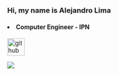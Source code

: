 ### Hi, my name is Alejandro Lima
#### <li>Computer Engineer - IPN

[<img src='https://cdn.jsdelivr.net/npm/simple-icons@3.0.1/icons/github.svg' alt='github' height='40'>](https://github.com/Drojann) 

<img src="https://github-readme-stats.vercel.app/api/top-langs?username=Drojann&layout=compact"/>


